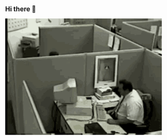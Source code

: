 ## Hi there 👋

<img src="https://github.com/CaughtdlV/CaughtdlV/blob/main/fat.gif" alt="The Unlimited" width="600">
